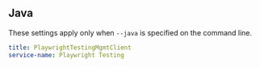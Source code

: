## Java

These settings apply only when `--java` is specified on the command line.

```yaml $(java)
title: PlaywrightTestingMgmtClient
service-name: Playwright Testing
```